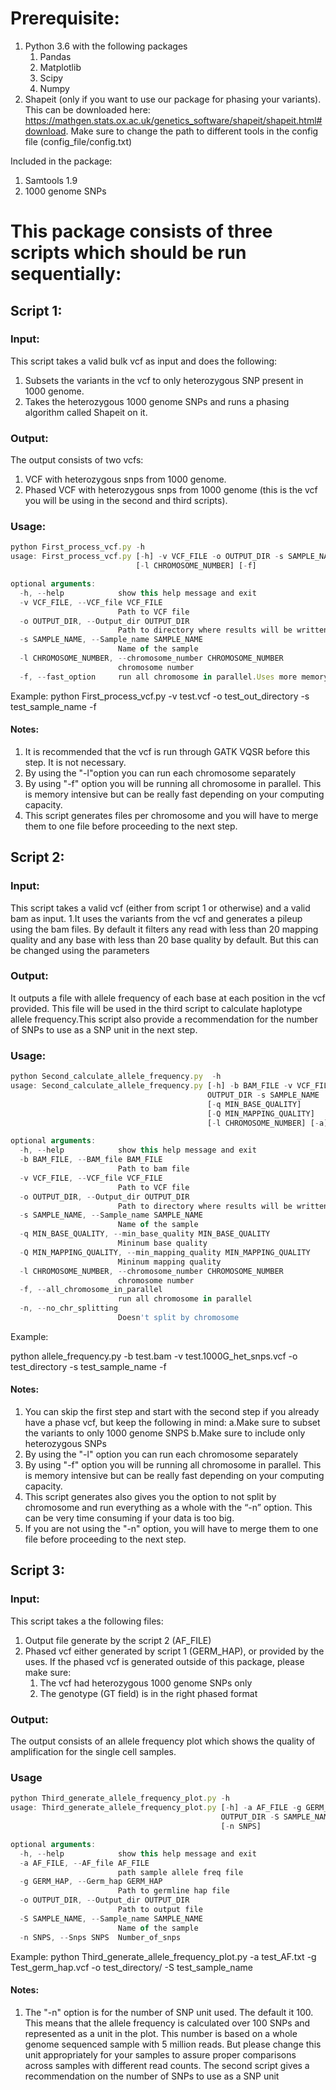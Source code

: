 # **Prerequisite:**
1. Python 3.6 with the following packages
	1. Pandas
	1. Matplotlib
	1. Scipy
	1. Numpy
1. Shapeit (only if you want to use our package for phasing your variants). This can be downloaded here: https://mathgen.stats.ox.ac.uk/genetics_software/shapeit/shapeit.html#download. Make sure to change the path to different tools in the config file (config_file/config.txt)

Included in the package:
1. Samtools 1.9
1. 1000 genome SNPs 

# **This package consists of three scripts which should be run sequentially:**

## **Script 1:**
### Input:
This script takes a valid bulk vcf as input and does the following:
1. Subsets the variants in the vcf to only heterozygous SNP present in 1000 genome.
1. Takes the heterozygous 1000 genome SNPs and runs a phasing algorithm called Shapeit on it.

### Output:
The output consists of two vcfs:
1. VCF with heterozygous snps from 1000 genome.
1. Phased VCF with heterozygous snps from 1000 genome (this is the vcf you will be using in the second and third scripts).
### Usage:
```javascript
python First_process_vcf.py -h
usage: First_process_vcf.py [-h] -v VCF_FILE -o OUTPUT_DIR -s SAMPLE_NAME
                            [-l CHROMOSOME_NUMBER] [-f]

optional arguments:
  -h, --help            show this help message and exit
  -v VCF_FILE, --VCF_file VCF_FILE
                        Path to VCF file
  -o OUTPUT_DIR, --Output_dir OUTPUT_DIR
                        Path to directory where results will be written
  -s SAMPLE_NAME, --Sample_name SAMPLE_NAME
                        Name of the sample
  -l CHROMOSOME_NUMBER, --chromosome_number CHROMOSOME_NUMBER
                        chromosome number
  -f, --fast_option     run all chromosome in parallel.Uses more memory
```
Example:
python First_process_vcf.py -v test.vcf -o test_out_directory -s test_sample_name -f

#### Notes:
1. It is recommended that the vcf is run through GATK VQSR before this step. It is not necessary.
1. By using the "-l"option you can run each chromosome separately
1. By using "-f" option you will be running all chromosome in parallel. This is memory intensive but can be really fast depending on your computing capacity.
1. This script generates files per chromosome and you will have to merge them to one file before proceeding to the next step.

## **Script 2:**
### Input: 
This script takes a valid vcf (either from script 1 or otherwise) and a valid bam as input.
1.It uses the variants from the vcf and generates a pileup using the bam files. By default it filters any read with less than 20 mapping quality and any base with less than 20 base quality by default. But this can be changed using the parameters

### Output: 
It outputs a file with allele frequency of each base at each position in the vcf provided. This file will be used in the third script to calculate haplotype allele frequency.This script also provide a recommendation for the number of SNPs to use as a SNP unit in the next step.
### Usage:
```javascript
python Second_calculate_allele_frequency.py  -h
usage: Second_calculate_allele_frequency.py [-h] -b BAM_FILE -v VCF_FILE -o
                                            OUTPUT_DIR -s SAMPLE_NAME
                                            [-q MIN_BASE_QUALITY]
                                            [-Q MIN_MAPPING_QUALITY]
                                            [-l CHROMOSOME_NUMBER] [-a] [-n]

optional arguments:
  -h, --help            show this help message and exit
  -b BAM_FILE, --BAM_file BAM_FILE
                        Path to bam file
  -v VCF_FILE, --VCF_file VCF_FILE
                        Path to VCF file
  -o OUTPUT_DIR, --Output_dir OUTPUT_DIR
                        Path to directory where results will be written
  -s SAMPLE_NAME, --Sample_name SAMPLE_NAME
                        Name of the sample
  -q MIN_BASE_QUALITY, --min_base_quality MIN_BASE_QUALITY
                        Mininum base quality
  -Q MIN_MAPPING_QUALITY, --min_mapping_quality MIN_MAPPING_QUALITY
                        Mininum mapping quality
  -l CHROMOSOME_NUMBER, --chromosome_number CHROMOSOME_NUMBER
                        chromosome number
  -f, --all_chromosome_in_parallel
                        run all chromosome in parallel
  -n, --no_chr_splitting
                        Doesn't split by chromosome
```
Example:

python allele_frequency.py -b test.bam -v test.1000G_het_snps.vcf -o test_directory -s test_sample_name -f

#### Notes:
1. You can skip the first step and start with the second step if you already have a phase vcf, but keep the following in mind:
	a.Make sure to subset the variants to only 1000 genome SNPS
	b.Make sure to include only heterozygous SNPs
1. By using the "-l"  option you can run each chromosome separately
1. By using "-f" option you will be running all chromosome in parallel. This is memory intensive but can be really fast depending on your computing capacity.
1. This script generates also gives you the option to not split by chromosome and run everything as a whole with the “-n” option. This can be very time consuming if your data is too big.
1. If you are not using the "-n" option, you will have to merge them to one file before proceeding to the next step.

## **Script 3:**
### Input: 
This script takes a the following files:
1. Output file generate by the script 2 (AF_FILE)
1. Phased vcf either generated by script 1 (GERM_HAP), or provided by the uses. If the phased vcf is generated outside of this package, please make sure:
	1. The vcf had heterozygous 1000 genome SNPs only
	1. The genotype (GT field) is in the right phased format

### Output: 
The output consists of an allele frequency plot which shows the quality of amplification for the single cell samples.
### Usage
```javascript
python Third_generate_allele_frequency_plot.py -h
usage: Third_generate_allele_frequency_plot.py [-h] -a AF_FILE -g GERM_HAP -o
                                               OUTPUT_DIR -S SAMPLE_NAME
                                               [-n SNPS]

optional arguments:
  -h, --help            show this help message and exit
  -a AF_FILE, --AF_file AF_FILE
                        path sample allele freq file
  -g GERM_HAP, --Germ_hap GERM_HAP
                        Path to germline hap file
  -o OUTPUT_DIR, --Output_dir OUTPUT_DIR
                        Path to output file
  -S SAMPLE_NAME, --Sample_name SAMPLE_NAME
                        Name of the sample
  -n SNPS, --Snps SNPS  Number_of_snps
```
Example:
python Third_generate_allele_frequency_plot.py -a test_AF.txt -g Test_germ_hap.vcf -o test_directory/ -S test_sample_name

#### Notes:
1. The "-n" option is for the number of SNP unit used. The default it 100. This means that the allele frequency is calculated over 100 SNPs and represented as a unit in the plot. This number is based on a whole genome sequenced sample with 5 million reads. But please change this unit appropriately for your samples to assure proper comparisons across samples with different read counts. The second script gives a recommendation on the number of SNPs to use as a SNP unit

